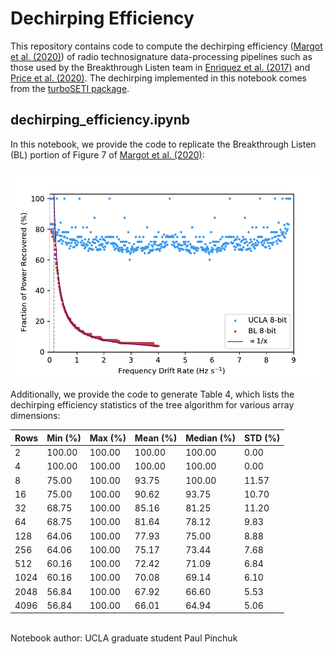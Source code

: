 # Dechirping Efficiency
This repository contains code to compute the dechirping efficiency ([Margot et al. (2020)](https://arxiv.org/abs/2011.05265)) of radio technosignature data-processing pipelines such as those used by the Breakthrough Listen team in [Enriquez et al. (2017)](https://ui.adsabs.harvard.edu/abs/2017ApJ...849..104E/abstract) and [Price et al. (2020)](https://ui.adsabs.harvard.edu/abs/2020AJ....159...86P/abstract).  The dechirping implemented in this notebook comes from the [turboSETI package](https://github.com/UCBerkeleySETI/turbo_seti).



## dechirping_efficiency.ipynb

In this notebook, we provide the code to replicate the Breakthrough Listen (BL) portion of Figure 7 of [Margot et al. (2020)](https://arxiv.org/abs/2011.05265):

![Dechirp_efficiency_compariosn](/images/dechirp_efficiency_comparison.png)

Additionally, we provide the code to generate Table 4, which lists the dechirping efficiency statistics of the tree algorithm for various array dimensions:

|  Rows |  Min (%) |  Max (%) | Mean (%) |Median (%)|  STD (%) |
|-------|----------|----------|----------|----------|----------|
|     2 |   100.00 |   100.00 |   100.00 |   100.00 |     0.00 |
|     4 |   100.00 |   100.00 |   100.00 |   100.00 |     0.00 |
|     8 |    75.00 |   100.00 |    93.75 |   100.00 |    11.57 |
|    16 |    75.00 |   100.00 |    90.62 |    93.75 |    10.70 |
|    32 |    68.75 |   100.00 |    85.16 |    81.25 |    11.20 |
|    64 |    68.75 |   100.00 |    81.64 |    78.12 |     9.83 |
|   128 |    64.06 |   100.00 |    77.93 |    75.00 |     8.88 |
|   256 |    64.06 |   100.00 |    75.17 |    73.44 |     7.68 |
|   512 |    60.16 |   100.00 |    72.42 |    71.09 |     6.84 |
|  1024 |    60.16 |   100.00 |    70.08 |    69.14 |     6.10 |
|  2048 |    56.84 |   100.00 |    67.92 |    66.60 |     5.53 |
|  4096 |    56.84 |   100.00 |    66.01 |    64.94 |     5.06 |

<br>
Notebook author: UCLA graduate student Paul Pinchuk

